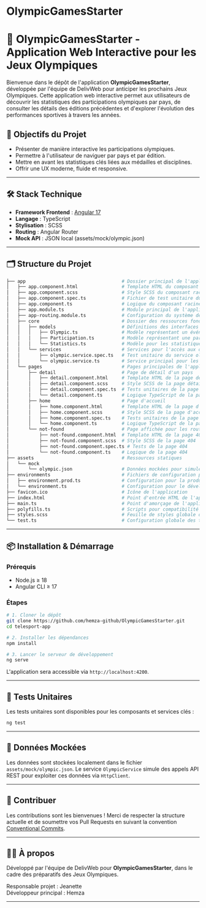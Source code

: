 # OlympicGamesStarter

# 🏅 OlympicGamesStarter - Application Web Interactive pour les Jeux Olympiques

Bienvenue dans le dépôt de l'application **OlympicGamesStarter**, développée par l'équipe de DelivWeb pour anticiper les prochains Jeux Olympiques. Cette application web interactive permet aux utilisateurs de découvrir les statistiques des participations olympiques par pays, de consulter les détails des éditions précédentes et d'explorer l'évolution des performances sportives à travers les années.

## 🚀 Objectifs du Projet

- Présenter de manière interactive les participations olympiques.
- Permettre à l'utilisateur de naviguer par pays et par édition.
- Mettre en avant les statistiques clés liées aux médailles et disciplines.
- Offrir une UX moderne, fluide et responsive.

---

## 🛠️ Stack Technique

- **Framework Frontend** : [Angular 17](https://angular.io/)
- **Langage** : TypeScript
- **Stylisation** : SCSS
- **Routing** : Angular Router
- **Mock API** : JSON local (assets/mock/olympic.json)

---

## 🗂️ Structure du Projet

```bash
├── app                                   # Dossier principal de l'application Angular
│   ├── app.component.html                # Template HTML du composant racine
│   ├── app.component.scss                # Style SCSS du composant racine
│   ├── app.component.spec.ts             # Fichier de test unitaire du composant racine
│   ├── app.component.ts                  # Logique du composant racine
│   ├── app.module.ts                     # Module principal de l'application
│   ├── app-routing.module.ts             # Configuration du système de routage
│   ├── core                              # Dossier des ressources fondamentales (services, modèles)
│   │   ├── models                        # Définitions des interfaces et modèles de données
│   │   │   ├── Olympic.ts                # Modèle représentant un événement olympique
│   │   │   ├── Participation.ts          # Modèle représentant une participation par pays
│   │   │   └── Statistics.ts             # Modèle pour les statistiques liées aux Jeux
│   │   └── services                      # Services pour l'accès aux données et la logique métier
│   │       ├── olympic.service.spec.ts   # Test unitaire du service olympique
│   │       └── olympic.service.ts        # Service principal pour les données olympiques
│   └── pages                             # Pages principales de l'application
│       ├── detail                        # Page de détail d'un pays
│       │   ├── detail.component.html     # Template HTML de la page détail
│       │   ├── detail.component.scss     # Style SCSS de la page détail
│       │   ├── detail.component.spec.ts  # Tests unitaires de la page détail
│       │   └── detail.component.ts       # Logique TypeScript de la page détail
│       ├── home                          # Page d'accueil
│       │   ├── home.component.html       # Template HTML de la page d'accueil
│       │   ├── home.component.scss       # Style SCSS de la page d'accueil
│       │   ├── home.component.spec.ts    # Tests unitaires de la page d'accueil
│       │   └── home.component.ts         # Logique TypeScript de la page d'accueil
│       └── not-found                     # Page affichée pour les routes non valides
│           ├── not-found.component.html  # Template HTML de la page 404
│           ├── not-found.component.scss  # Style SCSS de la page 404
│           ├── not-found.component.spec.ts # Tests de la page 404
│           └── not-found.component.ts    # Logique de la page 404
├── assets                                # Ressources statiques
│   └── mock
│       └── olympic.json                  # Données mockées pour simuler une API
├── environments                          # Fichiers de configuration pour différents environnements
│   ├── environment.prod.ts               # Configuration pour la production
│   └── environment.ts                    # Configuration pour le développement
├── favicon.ico                           # Icône de l'application
├── index.html                            # Point d'entrée HTML de l'application
├── main.ts                               # Point d'amorçage de l'application Angular
├── polyfills.ts                          # Scripts pour compatibilité navigateur
├── styles.scss                           # Feuille de styles globale de l'application
└── test.ts                               # Configuration globale des tests
```

---

## 📦 Installation & Démarrage

### Prérequis

- Node.js ≥ 18
- Angular CLI ≥ 17

### Étapes

```bash
# 1. Cloner le dépôt
git clone https://github.com/hemza-github/OlympicGamesStarter.git
cd telesport-app

# 2. Installer les dépendances
npm install

# 3. Lancer le serveur de développement
ng serve
```

L'application sera accessible via `http://localhost:4200`.

---

## 🧪 Tests Unitaires

Les tests unitaires sont disponibles pour les composants et services clés :

```bash
ng test
```

---

## 📁 Données Mockées

Les données sont stockées localement dans le fichier `assets/mock/olympic.json`. Le service `OlympicService` simule des appels API REST pour exploiter ces données via `HttpClient`.

---

## 🤝 Contribuer

Les contributions sont les bienvenues ! Merci de respecter la structure actuelle et de soumettre vos Pull Requests en suivant la convention [Conventional Commits](https://www.conventionalcommits.org/).

---

## 👩‍💼 À propos

Développé par l'équipe de DelivWeb pour **OlympicGamesStarter**, dans le cadre des préparatifs des Jeux Olympiques.

Responsable projet : Jeanette  
Développeur principal : Hemza

---
